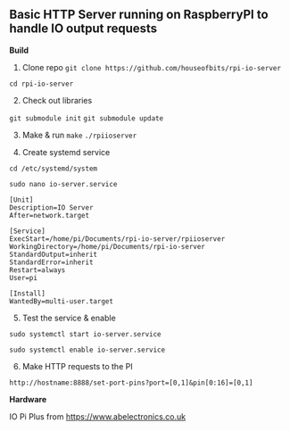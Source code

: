 ## Basic HTTP Server running on RaspberryPI to handle IO output requests

**Build**

1) Clone repo ``git clone https://github.com/houseofbits/rpi-io-server``

``cd rpi-io-server``

2) Check out libraries

``git submodule init``
``git submodule update``

3) Make & run ``make`` ``./rpiioserver``

4) Create systemd service

``cd /etc/systemd/system``

``sudo nano io-server.service``

```
[Unit]
Description=IO Server
After=network.target

[Service]
ExecStart=/home/pi/Documents/rpi-io-server/rpiioserver
WorkingDirectory=/home/pi/Documents/rpi-io-server
StandardOutput=inherit
StandardError=inherit
Restart=always
User=pi

[Install]
WantedBy=multi-user.target
```

5) Test the service & enable

``sudo systemctl start io-server.service``

``sudo systemctl enable io-server.service``


6) Make HTTP requests to the PI

``http://hostname:8888/set-port-pins?port=[0,1]&pin[0:16]=[0,1]``


**Hardware**

IO Pi Plus from https://www.abelectronics.co.uk
 